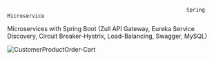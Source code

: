                                                               Spring Microservice
Microservices with Spring Boot (Zull API Gateway, Eureka Service Discovery, Circuit Breaker-Hystrix, Load-Balancing, Swagger, MySQL)

![CustomerProductOrder-Cart](https://user-images.githubusercontent.com/53540870/119582170-be8ccd80-bd89-11eb-86b4-8a8dbb5e2f51.PNG)
